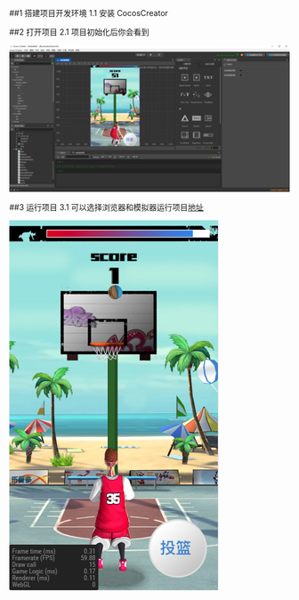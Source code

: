 ##1 搭建项目开发环境
1.1 安装 CocosCreator

##2 打开项目
2.1 项目初始化后你会看到

![Image][1]

##3 运行项目
3.1 可以选择浏览器和模拟器运行项目[地址](http://hfhleo.github.io/BasketBall/build/web-mobile/index.html)

![Image][2]


[1]: /BasketBall/imgs/ball1.png
[2]: /BasketBall/imgs/ball2.png
